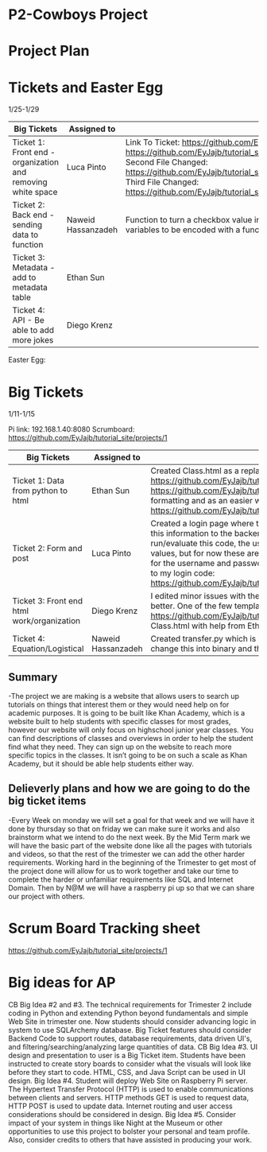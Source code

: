 # P2-Cowboys Project
# Project Plan

# Tickets and Easter Egg
1/25-1/29

| Big Tickets                                                 | Assigned to        |  Explanation |
|-------------------------------------------------------------|--------------------|-------------|
| Ticket 1: Front end - organization and removing white space | Luca Pinto         |Link To Ticket: https://github.com/EyJajb/tutorial_site/projects/1#card-52452951 First File Changed: https://github.com/EyJajb/tutorial_site/blob/4a35a2f89af99ffad029046274668f9fe4cbcaa9/diego's_tutorial_page/tutorial_site/templates/login.html#L35 Second File Changed: https://github.com/EyJajb/tutorial_site/blob/a73c42c66cf9072da5b7743b5e59f6a89343491d/diego's_tutorial_page/tutorial_site/templates/showform.html#L17 Third File Changed: https://github.com/EyJajb/tutorial_site/blob/a73c42c66cf9072da5b7743b5e59f6a89343491d/diego's_tutorial_page/tutorial_site/templates/form.html#L22 
| Ticket 2: Back end - sending data to function               | Naweid Hassanzadeh |Function to turn a checkbox value into a 1 or 0:https://github.com/EyJajb/tutorial_site/blob/main/diego's_tutorial_page/tutorial_site/main.py#L39 Sending variables to be encoded with a function from transfer.py:  a https://github.com/EyJajb/tutorial_site/blob/main/diego's_tutorial_page/tutorial_site/main.py#L65
| Ticket 3: Metadata - add to metadata table                  | Ethan Sun          |
| Ticket 4: API - Be able to add more jokes                   | Diego Krenz        |

Easter Egg:

# Big Tickets
1/11-1/15

Pi link: 192.168.1.40:8080
Scrumboard: https://github.com/EyJajb/tutorial_site/projects/1

| Big Tickets                                | Assigned to | Explanation |
|--------------------------------------------|-------------|-------------|
| Ticket 1: Data from python to html         | Ethan Sun   | Created Class.html as a replacement for the 5 original pages https://github.com/EyJajb/tutorial_site/blob/main/diego's_tutorial_page/tutorial_site/templates/Class.html Relinked all class pages to Class.html in main.py https://github.com/EyJajb/tutorial_site/blob/main/diego's_tutorial_page/tutorial_site/main.py Images and descriptions moved to data.py for easier formatting and as an easier way of adding new information and classes https://github.com/EyJajb/tutorial_site/blob/main/diego's_tutorial_page/tutorial_site/data.py            |
| Ticket 2: Form and post                    | Luca Pinto  |  Created a login page where the user before entering the site needs to input a secret username and password in a form I created which would then send this information to the backend where it would be checked, and if correct the user could then continue to the main content of the website. In order to run/evaluate this code, the username is "admin" and password is "password". The user in the future will be able to signup which will change these two values, but for now these are the set values that will allow yoou to enter the main content. If entered wrong, the website will reload that page and ask you for the username and password again until you get it right, without getting these right the user will be unable to enter the rest of the website. Here is a link to my login code: https://github.com/EyJajb/tutorial_site/blob/ff459fd3215808760ec75e08ef78970cd6d1e917/diego's_tutorial_page/tutorial_site/templates/login.html#L1      |
| Ticket 3: Front end html work/organization | Diego Krenz |  I edited minor issues with the code. ie where ever there was a red ! I fixed what needed to be done. I also reorganized the tutorial pages to make them look better. One of the few template pages Diego edited: https://github.com/EyJajb/tutorial_site/blob/main/diego's_tutorial_page/tutorial_site/templates/APCalcAB.html(edits done on this page was moved over to Class.html with help from Ethan: https://github.com/EyJajb/tutorial_site/blob/main/diego's_tutorial_page/tutorial_site/templates/Class.html)            |
| Ticket 4: Equation/Logistical              | Naweid Hassanzadeh|  Created transfer.py which is basically a file for an equation that I created. For this, the user would input 8 true or false answers. After, the equation would change this into binary and then decimal. 

## Summary

-The project we are making is a website that allows users to search up tutorials on things that interest them or they would need help on for academic purposes.  It is going to be built like Khan Academy, which is a website built to help students with specific classes for most grades, however our website will only focus on highschool junior year classes. You can find descriptions of classes and overviews in order to help the student find what they need. They can sign up on the website to reach more specific topics in the classes. It isn’t going to be on such a scale as Khan Academy, but it should be able help students either way.

## Delieverly plans and how we are going to do the big ticket items

-Every Week on monday we will set a goal for that week and we will have it done by thursday so that on friday we can make sure it works and also brainstorm what we intend to do the next week.  By the Mid Term mark we will have the basic part of the website done like all the pages with tutorials and videos, so that the rest of the trimester we can add the other harder requirements. Working hard in the beginning of the Trimester to get most of the project done will allow for us to work together and take our time to complete the harder or unfamiliar requirements like SQL and Internet Domain.  Then by N@M we will have a raspberry pi up so that we can share our project with others.

# Scrum Board Tracking sheet
https://github.com/EyJajb/tutorial_site/projects/1

# Big ideas for AP
CB Big Idea #2 and #3. The technical requirements for Trimester 2 include coding in Python and extending Python beyond fundamentals and simple Web Site in trimester one.  Now students should consider advancing logic in system to use SQLArchemy database.  Big Ticket features should consider Backend Code to support routes, database requirements, data driven UI's, and filtering/searching/analyzing large quantities of data.
CB Big Idea #3.  UI design and presentation to user is a Big Ticket item.  Students have been instructed to create story boards to consider what the visuals will look like before they start to code.  HTML, CSS, and Java Script can be used in UI design.
Big Idea #4.  Student will deploy Web Site on Raspberry Pi server. The Hypertext Transfer Protocol (HTTP) is used to enable communications between clients and servers.  HTTP methods GET is used to request data, HTTP POST is used to update data.  Internet routing and user access considerations should be considered in design.
Big Idea #5.  Consider impact of your system in things like  Night at the Museum or other opportunities to use this project to bolster your personal and team profile.  Also, consider credits to others that have assisted in producing your work.

